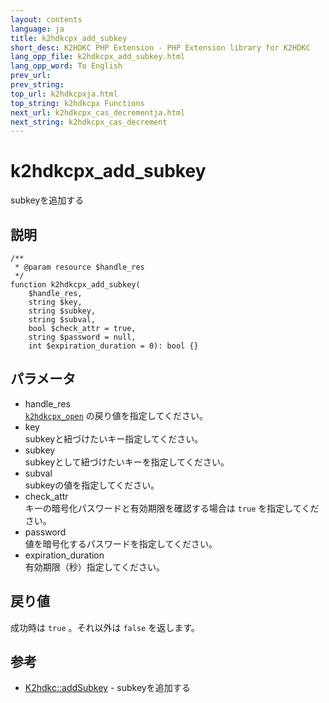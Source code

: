 ```yaml
---
layout: contents
language: ja
title: k2hdkcpx_add_subkey
short_desc: K2HDKC PHP Extension - PHP Extension library for K2HDKC
lang_opp_file: k2hdkcpx_add_subkey.html
lang_opp_word: To English
prev_url: 
prev_string: 
top_url: k2hdkcpxja.html
top_string: k2hdkcpx Functions
next_url: k2hdkcpx_cas_decrementja.html
next_string: k2hdkcpx_cas_decrement
---
```


# k2hdkcpx_add_subkey
subkeyを追加する

## 説明

```
/**
 * @param resource $handle_res
 */
function k2hdkcpx_add_subkey(
    $handle_res,
    string $key,
    string $subkey,
    string $subval,
    bool $check_attr = true,
    string $password = null,
    int $expiration_duration = 0): bool {}
```

## パラメータ
- handle_res  
[`k2hdkcpx_open`](k2hdkcpx_openja.html) の戻り値を指定してください。
- key  
subkeyと紐づけたいキー指定してください。
- subkey  
subkeyとして紐づけたいキーを指定してください。
- subval  
subkeyの値を指定してください。
- check_attr  
キーの暗号化パスワードと有効期限を確認する場合は `true` を指定してください。
- password  
値を暗号化するパスワードを指定してください。
- expiration_duration  
有効期限（秒）指定してください。


## 戻り値
成功時は `true` 。それ以外は `false` を返します。

## 参考
- [K2hdkc::addSubkey](k2hdkc_class_addsubkeyja.html) - subkeyを追加する
